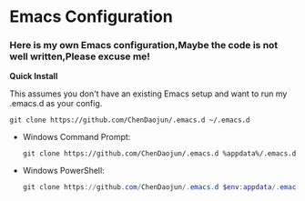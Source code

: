 # Emacs Configuration

### Here is my own Emacs configuration,Maybe the code is not well written,Please excuse me!

**Quick Install**

This assumes you don't have an existing Emacs setup and want to run my  .emacs.d  as
your config.

```shell
git clone https://github.com/ChenDaojun/.emacs.d ~/.emacs.d
```

* Windows Command Prompt:
  ```
  git clone https://github.com/ChenDaojun/.emacs.d %appdata%/.emacs.d
  ```

* Windows PowerShell:
  ```powershell
  git clone https://github.com/ChenDaojun/.emacs.d $env:appdata/.emacs.d
  ```